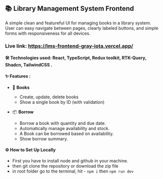 ## 📚 Library Management System Frontend 
A simple clean and featureful UI for managing books in a library system. User can easy navigate between pages, clearly labeled buttons, and simple forms with responsiveness for all devices.


###  Live link: https://lms-frontend-gray-iota.vercel.app/

#### 🛠️ Technologies used: React, TypeScript, Redux toolkit, RTK-Query, Shadcn, TailwindCSS .

#### ✨ Features : 
- 📖 **Books**
  - Create, update, delete books
  - Show a single book by ID (with validation)
  
- 📦 **Borrow**
  - Borrow a book with quantity and due date.
  - Automatically manage availability and stock.
  - A Book can be borrowed based on availability.
  - Show borrow summary.




#### ⚙️ How to Set Up Locally

- First you have to install node and github in your machine.
- then git clone the repository or download the zip file
- in root folder go to the terminal, hit - `npm i` then `npm run dev`
